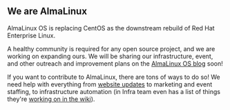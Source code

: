 ## We are AlmaLinux

AlmaLinux OS is replacing CentOS as the downstream rebuild of Red Hat Enterprise Linux. 

A healthy community is required for any open source project, and we are working on expanding ours. We will be sharing our infrastructure, event, and other outreach and improvement plans on the [AlmaLinux OS blog](https://almalinux.org/blog) soon!

If you want to contribute to AlmaLinux, there are tons of ways to do so! We need help with everything from [website updates](https://github.com/AlmaLinux/almalinux.org) to marketing and event staffing, to infrastructure automation (in Infra team even has a list of things they're [working on in the wiki](https://wiki.almalinux.org/sigs/Infrastructure.html#help-wanted)).
